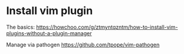 # Install vim plugin 

The basics: https://howchoo.com/g/ztmyntqzntm/how-to-install-vim-plugins-without-a-plugin-manager

Manage via pathogen
https://github.com/tpope/vim-pathogen


